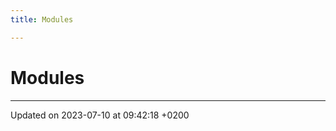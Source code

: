 ```yaml
---
title: Modules

---
```


# Modules







-------------------------------

Updated on 2023-07-10 at 09:42:18 +0200
